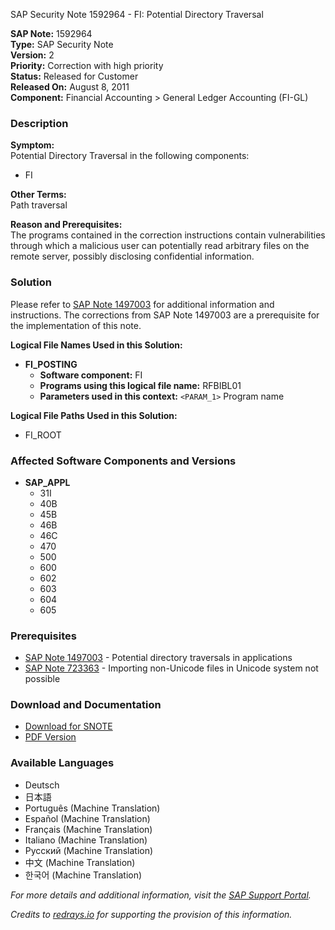 SAP Security Note 1592964 - FI: Potential Directory Traversal

**SAP Note:** 1592964  
**Type:** SAP Security Note  
**Version:** 2  
**Priority:** Correction with high priority  
**Status:** Released for Customer  
**Released On:** August 8, 2011  
**Component:** Financial Accounting > General Ledger Accounting (FI-GL)

### **Description**
**Symptom:**  
Potential Directory Traversal in the following components:
- FI

**Other Terms:**  
Path traversal

**Reason and Prerequisites:**  
The programs contained in the correction instructions contain vulnerabilities through which a malicious user can potentially read arbitrary files on the remote server, possibly disclosing confidential information.

### **Solution**
Please refer to [SAP Note 1497003](https://me.sap.com/notes/1497003) for additional information and instructions. The corrections from SAP Note 1497003 are a prerequisite for the implementation of this note.

**Logical File Names Used in this Solution:**
- **FI_POSTING**
  - **Software component:** FI
  - **Programs using this logical file name:** RFBIBL01
  - **Parameters used in this context:** `<PARAM_1>` Program name

**Logical File Paths Used in this Solution:**
- FI_ROOT

### **Affected Software Components and Versions**
- **SAP_APPL**
  - 31I
  - 40B
  - 45B
  - 46B
  - 46C
  - 470
  - 500
  - 600
  - 602
  - 603
  - 604
  - 605

### **Prerequisites**
- [SAP Note 1497003](https://me.sap.com/notes/1497003) - Potential directory traversals in applications
- [SAP Note 723363](https://me.sap.com/notes/723363) - Importing non-Unicode files in Unicode system not possible

### **Download and Documentation**
- [Download for SNOTE](https://notesdownloads.sap.com/note/0040000009457262017)
- [PDF Version](https://userapps.support.sap.com/sap/support/sfm/notes/print/0001592964?language=en-US&token=43732F60AC69C61C15325130711544E0)

### **Available Languages**
- Deutsch
- 日本語
- Português (Machine Translation)
- Español (Machine Translation)
- Français (Machine Translation)
- Italiano (Machine Translation)
- Русский (Machine Translation)
- 中文 (Machine Translation)
- 한국어 (Machine Translation)

*For more details and additional information, visit the [SAP Support Portal](https://me.sap.com/).*

*Credits to [redrays.io](https://redrays.io) for supporting the provision of this information.*
